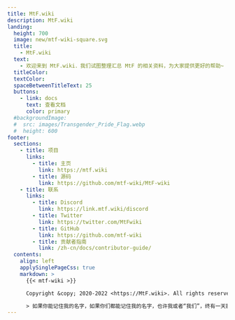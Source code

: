```yaml
---
title: MtF.wiki
description: MtF.wiki
landing:
  height: 700
  image: new/mtf-wiki-square.svg
  title:
    - MtF.wiki
  text:
    - 欢迎来到 MtF.wiki．我们试图整理汇总 MtF 的相关资料，为大家提供更好的帮助~
  titleColor:
  textColor:
  spaceBetweenTitleText: 25
  buttons:
    - link: docs
      text: 查看文档
      color: primary
  #backgroundImage:
  #  src: images/Transgender_Pride_Flag.webp
  #  height: 600
footer:
  sections:
    - title: 项目
      links:
        - title: 主页
          link: https://mtf.wiki
        - title: 源码
          link: https://github.com/mtf-wiki/MtF-wiki
    - title: 联系
      links:
        - title: Discord
          link: https://link.mtf.wiki/discord
        - title: Twitter
          link: https://twitter.com/MtFwiki
        - title: GitHub
          link: https://github.com/mtf-wiki
        - title: 贡献者指南
          link: /zh-cn/docs/contributor-guide/
  contents:
    align: left
    applySinglePageCss: true
    markdown: >
      {{< mtf-wiki >}}

      Copyright &copy; 2020-2022 <https://MtF.wiki>. All rights reserved.

      > 如果你能记住我的名字，如果你们都能记住我的名字，也许我或者“我们”，终有一天能自由地生存着。</blockquote>
---
```

